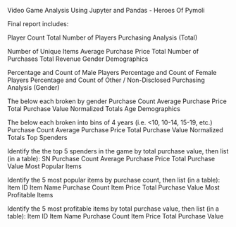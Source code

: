 Video Game Analysis Using Jupyter and Pandas - Heroes Of Pymoli

Final report includes:

Player Count
Total Number of Players
Purchasing Analysis (Total)

Number of Unique Items
Average Purchase Price
Total Number of Purchases
Total Revenue
Gender Demographics

Percentage and Count of Male Players
Percentage and Count of Female Players
Percentage and Count of Other / Non-Disclosed
Purchasing Analysis (Gender)

The below each broken by gender
Purchase Count
Average Purchase Price
Total Purchase Value
Normalized Totals
Age Demographics

The below each broken into bins of 4 years (i.e. <10, 10-14, 15-19, etc.)
Purchase Count
Average Purchase Price
Total Purchase Value
Normalized Totals
Top Spenders

Identify the the top 5 spenders in the game by total purchase value, then list (in a table):
SN
Purchase Count
Average Purchase Price
Total Purchase Value
Most Popular Items

Identify the 5 most popular items by purchase count, then list (in a table):
Item ID
Item Name
Purchase Count
Item Price
Total Purchase Value
Most Profitable Items

Identify the 5 most profitable items by total purchase value, then list (in a table):
Item ID
Item Name
Purchase Count
Item Price
Total Purchase Value
